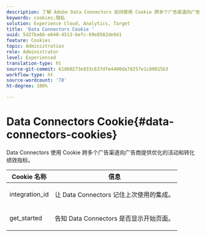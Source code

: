 ```yaml
---
description: 了解 Adobe Data Connectors 如何使用 Cookie 跨多个广告渠道向广告商提供优化的活动和转化绩效指标。
keywords: cookies;隐私
solution: Experience Cloud, Analytics, Target
title: 'Data Connectors Cookie '
uuid: 5d27ba66-e640-4513-befc-69e8502de941
feature: Cookies
topic: Administration
role: Administrator
level: Experienced
translation-type: ht
source-git-commit: 61d60273e933c637dfe4400da78257e1c80015b3
workflow-type: ht
source-wordcount: '78'
ht-degree: 100%

---
```



# Data Connectors Cookie{#data-connectors-cookies}

Data Connectors 使用 Cookie 跨多个广告渠道向广告商提供优化的活动和转化绩效指标。

<table id="table_54B402C6E19C4A70B1E27BC9DFF776EB"> 
 <thead> 
  <tr> 
   <th colname="col1" class="entry"> Cookie 名称 </th> 
   <th colname="col2" class="entry"> 信息 </th> 
  </tr> 
 </thead>
 <tbody> 
  <tr> 
   <td colname="col1"> <p>integration_id </p> </td> 
   <td colname="col2"> <p>让 Data Connectors 记住上次使用的集成。 </p> </td> 
  </tr> 
  <tr> 
   <td colname="col1"> <p>get_started </p> </td> 
   <td colname="col2"> <p>告知 Data Connectors 是否显示<span class="wintitle">开始</span>页面。 </p> </td> 
  </tr> 
 </tbody> 
</table>

